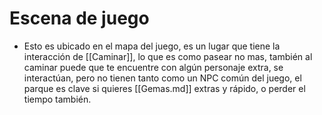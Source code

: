 # Escena de juego

- Esto es ubicado en el mapa del juego, es un lugar que tiene la interacción de [[Caminar]], lo que es como pasear no mas, también al caminar puede que te encuentre con algún personaje extra, se interactúan, pero no tienen tanto como un NPC común del juego, el parque es clave si quieres [[Gemas.md]] extras y rápido, o perder el tiempo también.